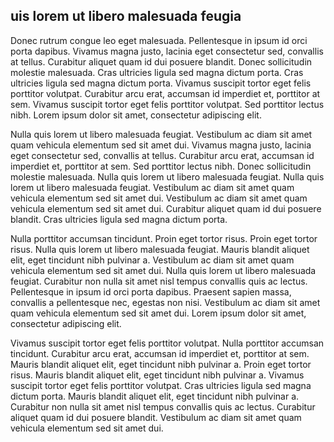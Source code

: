 ## uis lorem ut libero malesuada feugia

Donec rutrum congue leo eget malesuada. Pellentesque in ipsum id orci porta dapibus. Vivamus magna justo, lacinia eget consectetur sed, convallis at tellus. Curabitur aliquet quam id dui posuere blandit. Donec sollicitudin molestie malesuada. Cras ultricies ligula sed magna dictum porta. Cras ultricies ligula sed magna dictum porta. Vivamus suscipit tortor eget felis porttitor volutpat. Curabitur arcu erat, accumsan id imperdiet et, porttitor at sem. Vivamus suscipit tortor eget felis porttitor volutpat. Sed porttitor lectus nibh. Lorem ipsum dolor sit amet, consectetur adipiscing elit.

Nulla quis lorem ut libero malesuada feugiat. Vestibulum ac diam sit amet quam vehicula elementum sed sit amet dui. Vivamus magna justo, lacinia eget consectetur sed, convallis at tellus. Curabitur arcu erat, accumsan id imperdiet et, porttitor at sem. Sed porttitor lectus nibh. Donec sollicitudin molestie malesuada. Nulla quis lorem ut libero malesuada feugiat. Nulla quis lorem ut libero malesuada feugiat. Vestibulum ac diam sit amet quam vehicula elementum sed sit amet dui. Vestibulum ac diam sit amet quam vehicula elementum sed sit amet dui. Curabitur aliquet quam id dui posuere blandit. Cras ultricies ligula sed magna dictum porta.

Nulla porttitor accumsan tincidunt. Proin eget tortor risus. Proin eget tortor risus. Nulla quis lorem ut libero malesuada feugiat. Mauris blandit aliquet elit, eget tincidunt nibh pulvinar a. Vestibulum ac diam sit amet quam vehicula elementum sed sit amet dui. Nulla quis lorem ut libero malesuada feugiat. Curabitur non nulla sit amet nisl tempus convallis quis ac lectus. Pellentesque in ipsum id orci porta dapibus. Praesent sapien massa, convallis a pellentesque nec, egestas non nisi. Vestibulum ac diam sit amet quam vehicula elementum sed sit amet dui. Lorem ipsum dolor sit amet, consectetur adipiscing elit.

Vivamus suscipit tortor eget felis porttitor volutpat. Nulla porttitor accumsan tincidunt. Curabitur arcu erat, accumsan id imperdiet et, porttitor at sem. Mauris blandit aliquet elit, eget tincidunt nibh pulvinar a. Proin eget tortor risus. Mauris blandit aliquet elit, eget tincidunt nibh pulvinar a. Vivamus suscipit tortor eget felis porttitor volutpat. Cras ultricies ligula sed magna dictum porta. Mauris blandit aliquet elit, eget tincidunt nibh pulvinar a. Curabitur non nulla sit amet nisl tempus convallis quis ac lectus. Curabitur aliquet quam id dui posuere blandit. Vestibulum ac diam sit amet quam vehicula elementum sed sit amet dui.